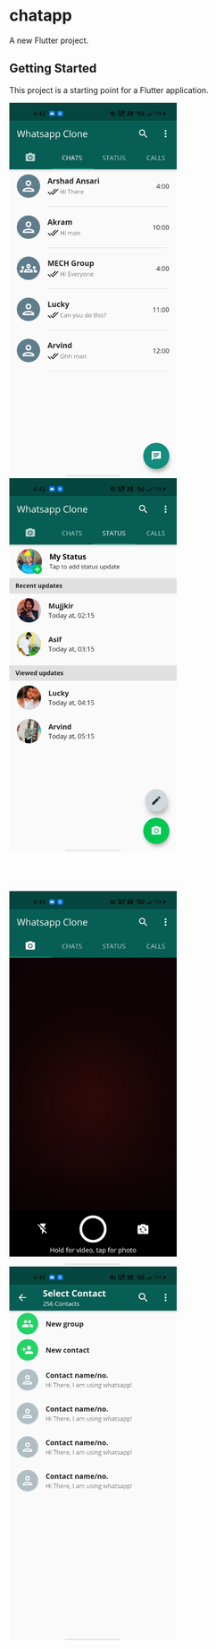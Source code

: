 # chatapp

A new Flutter project.

## Getting Started

This project is a starting point for a Flutter application.

<img src = "ScreenShots/chat.jpg" width = 300> <img src = "ScreenShots/status.jpg" width = 300 > <br>
<br>
<br>
<br>
<br>
<img src = "ScreenShots/camera.jpg" width = 300> <img src = "ScreenShots/Contact.jpg" width = 300>
